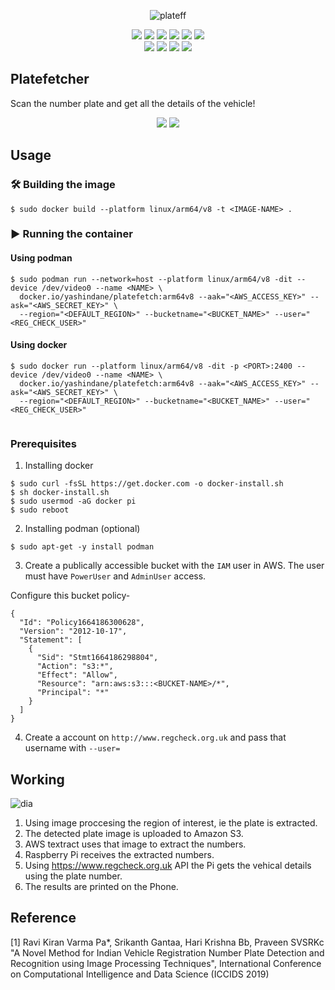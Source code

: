 <div align="center">

   ![plateff](https://user-images.githubusercontent.com/53041219/196192426-ad2033d6-798e-4f6e-9e08-2f1d2d7ad0d7.png)

   

   ![](https://img.shields.io/badge/raspberrypi-4B-red?style=flat-square&logo=raspberrypi&logoColor=red)
   ![](https://img.shields.io/badge/python-3-red?style=flat-square&logo=python&logoColor=blue)
   ![](https://img.shields.io/badge/opencv-red?style=flat-square&logo=opencv&logoColor=purple)
   ![](https://img.shields.io/badge/flask-red?style=flat-square&logo=flask&logoColor=yellow)
   ![](https://img.shields.io/badge/aws-red?style=flat-square&logo=amazon&logoColor=green)
   ![](https://img.shields.io/badge/docker-red?style=flat-square&logo=docker&logoColor=black)
   <br>
   ![](https://img.shields.io/badge/podman-blue?style=flat-square&logo=podman&logoColor=purple)
   ![](https://img.shields.io/badge/License-MIT-green?style=flat-square)
   ![](https://img.shields.io/badge/arm64-v8-yellow?style=flat-square&logo=arm)
   ![](https://img.shields.io/badge/powered%20by-RPI%20OS-pink?style=flat-square)
   
</div>


## Platefetcher

Scan the number plate and get all the details of the vehicle!

<div align="center">

   ![](https://github.com/YashIndane/repo-images/blob/main/platefetcher-gif.gif) ![](https://github.com/YashIndane/repo-images/blob/main/ras1.png)
   
</div>

## Usage

### 🛠️ Building the image

```
$ sudo docker build --platform linux/arm64/v8 -t <IMAGE-NAME> .
```

### ▶️ Running the container

#### Using podman

```
$ sudo podman run --network=host --platform linux/arm64/v8 -dit --device /dev/video0 --name <NAME> \
  docker.io/yashindane/platefetch:arm64v8 --aak="<AWS_ACCESS_KEY>" --ask="<AWS_SECRET_KEY>" \
  --region="<DEFAULT_REGION>" --bucketname="<BUCKET_NAME>" --user="<REG_CHECK_USER>"
```

#### Using docker

```
$ sudo docker run --platform linux/arm64/v8 -dit -p <PORT>:2400 --device /dev/video0 --name <NAME> \
  docker.io/yashindane/platefetch:arm64v8 --aak="<AWS_ACCESS_KEY>" --ask="<AWS_SECRET_KEY>" \
  --region="<DEFAULT_REGION>" --bucketname="<BUCKET_NAME>" --user="<REG_CHECK_USER>"
       
```

### Prerequisites

1. Installing docker

```
$ sudo curl -fsSL https://get.docker.com -o docker-install.sh
$ sh docker-install.sh
$ sudo usermod -aG docker pi
$ sudo reboot
```

2. Installing podman (optional)

```
$ sudo apt-get -y install podman
```

3. Create a publically accessible bucket with the ```IAM``` user in AWS. The user must have ```PowerUser``` and ```AdminUser``` access.

Configure this bucket policy-

```
{
  "Id": "Policy1664186300628",
  "Version": "2012-10-17",
  "Statement": [
    {
      "Sid": "Stmt1664186298804",
      "Action": "s3:*",
      "Effect": "Allow",
      "Resource": "arn:aws:s3:::<BUCKET-NAME>/*",
      "Principal": "*"
    }
  ]
}
```

4. Create a account on ```http://www.regcheck.org.uk``` and pass that username with ```--user=```

## Working

![dia](https://user-images.githubusercontent.com/53041219/196134284-fbabf6fb-1793-47c2-a190-ab565cff2233.png)

1. Using image proccesing the region of interest, ie the plate is extracted.
2. The detected plate image is uploaded to Amazon S3.
3. AWS textract uses that image to extract the numbers.
4. Raspberry Pi receives the extracted numbers.
5. Using https://www.regcheck.org.uk API the Pi gets the vehical details using the plate number.
6. The results are printed on the Phone.

## Reference

[1] Ravi Kiran Varma Pa*, Srikanth Gantaa, Hari Krishna Bb, Praveen SVSRKc "A Novel Method for Indian Vehicle Registration Number Plate Detection and Recognition using Image Processing Techniques", International Conference on Computational Intelligence and Data Science (ICCIDS 2019)
